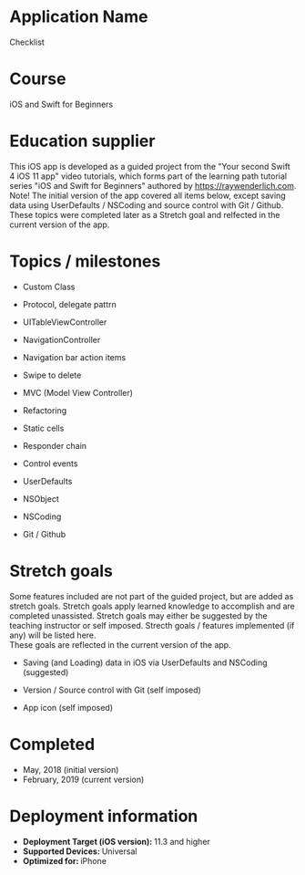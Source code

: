 # Application Name
Checklist

# Course
iOS and Swift for Beginners

# Education supplier
This iOS app is developed as a guided project from the "Your second Swift 4 iOS 11 app" video tutorials, which forms part of the learning path tutorial series "iOS and Swift for Beginners" authored by https://raywenderlich.com.
</br> Note! The initial version of the app covered all items below, except saving data using UserDefaults / NSCoding and source control with Git / Github. These topics were completed later as a Stretch goal and relfected in the current version of the app. 

# Topics / milestones

- Custom Class

- Protocol, delegate pattrn

- UITableViewController

- NavigationController

- Navigation bar action items

- Swipe to delete

- MVC (Model View Controller)

- Refactoring

- Static cells

- Responder chain

- Control events

- UserDefaults

- NSObject

- NSCoding

- Git / Github

# Stretch goals
Some features included are not part of the guided project, but are added as stretch goals. Stretch goals apply learned knowledge to accomplish and are completed unassisted. Stretch goals may either be suggested by the teaching instructor or self imposed. Strecth goals / features implemented (if any) will be listed here.
</br>These goals are reflected in the current version of the app.

- Saving (and Loading) data in iOS via UserDefaults and NSCoding (suggested)

- Version / Source control with Git (self imposed)

- App icon (self imposed)

# Completed
- May, 2018 (initial version)
- February, 2019 (current version)

# Deployment information

- <strong>Deployment Target (iOS version): </strong>11.3 and higher
- <strong>Supported Devices: </strong>Universal
- <strong>Optimized for: </strong>iPhone
